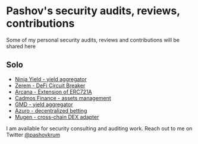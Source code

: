 # Pashov's security audits, reviews, contributions

Some of my personal security audits, reviews and contributions will be shared here

## Solo

- [Ninja Yield - yield aggregator](solo/NinjaYielder-security-review.md)
- [Zerem - DeFi Circuit Breaker](solo/Zerem-security-review.md)
- [Arcana - Extension of ERC721A](solo/Arcana-security-review.md)
- [Cadmos Finance - assets management](solo/CadmosFinance-security-review.md)
- [GMD - yield aggregator](solo/GMD-security-review.md)
- [Azuro - decentralized betting](solo/Azuro-security-review.md)
- [Mugen - cross-chain DEX adapter](solo/Mugen-security-review.md)

I am available for security consulting and auditing work. Reach out to me on Twitter [@pashovkrum](https://twitter.com/pashovkrum)
